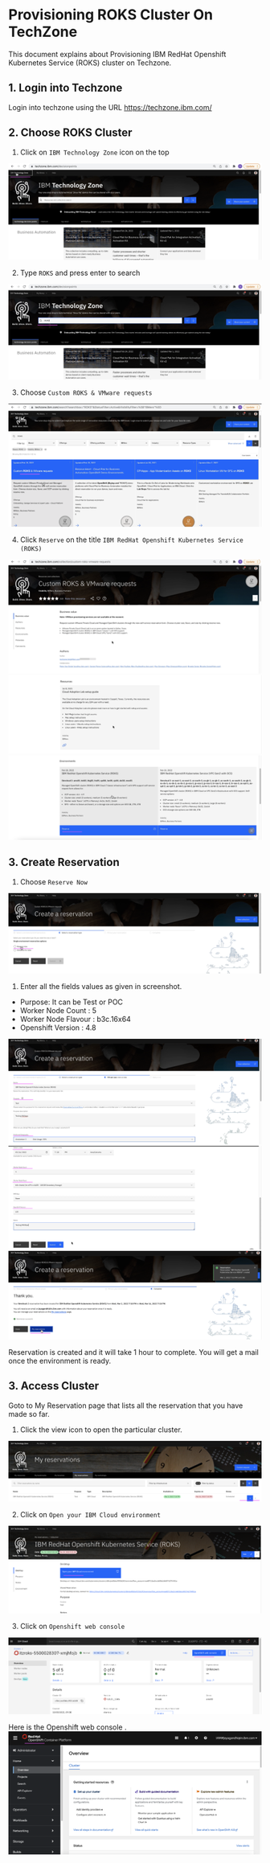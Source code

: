 # Provisioning ROKS Cluster On TechZone

This document explains about Provisioning IBM RedHat Openshift Kubernetes Service (ROKS)
cluster on Techzone.

## 1. Login into Techzone

Login into techzone using the URL https://techzone.ibm.com/

## 2. Choose ROKS Cluster

1. Click on `IBM Technology Zone` icon on the top
<img src="images/image-00001.png">

2. Type `ROKS` and press enter to search
<img src="images/image-00002.png">

3. Choose `Custom ROKS & VMware requests`
<img src="images/image-00003.png">

4. Click `Reserve` on the title `IBM RedHat Openshift Kubernetes Service (ROKS)`
<img src="images/image-00005.png">
<img src="images/image-00006.png">
<img src="images/image-00007.png">

## 3. Create Reservation

1. Choose `Reserve Now`
<img src="images/image-00008.png">

1. Enter all the fields values as given in screenshot. 
- Purpose: It can be Test or POC
- Worker Node Count : 5
- Worker Node Flavour : b3c.16x64
- Openshift Version : 4.8
<img src="images/image-00009.png">
<img src="images/image-00010.png">
<img src="images/image-00011.png">

Reservation is created and it will take 1 hour to complete. You will get a mail once the environment is ready.

## 3. Access Cluster

Goto to My Reservation page that lists all the reservation that you have made so far.

1. Click the view icon to open the particular cluster.
<img src="images/image-00012.png">

2. Click on `Open your IBM Cloud environment`
<img src="images/image-00013.png">

3. Click on  `Openshift web console `
<img src="images/image-00014.png">

Here is the Openshift web console .
<img src="images/image-00015.png">

